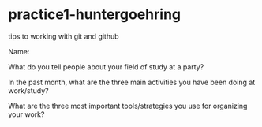 # practice1-huntergoehring
tips to working with git and github

Name: 

What do you tell people about your field of study at a party?


In the past month, what are the three main activities you have been doing at work/study?


What are the three most important tools/strategies you use for organizing your work?
